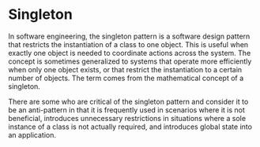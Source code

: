 # Singleton

In software engineering, the singleton pattern is a software design pattern that restricts the instantiation of a class to one object. This is useful when exactly one object is needed to coordinate actions across the system. The concept is sometimes generalized to systems that operate more efficiently when only one object exists, or that restrict the instantiation to a certain number of objects. The term comes from the mathematical concept of a singleton.

There are some who are critical of the singleton pattern and consider it to be an anti-pattern in that it is frequently used in scenarios where it is not beneficial, introduces unnecessary restrictions in situations where a sole instance of a class is not actually required, and introduces global state into an application.

